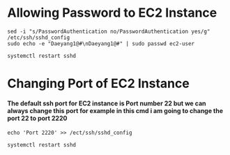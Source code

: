 # Allowing Password to EC2 Instance
```
sed -i "s/PasswordAuthentication no/PasswordAuthentication yes/g" /etc/ssh/sshd_config
sudo echo -e "Daeyang1@#\nDaeyang1@#" | sudo passwd ec2-user
```
``` systemctl restart sshd ```
# Changing Port of EC2 Instance
#### The default ssh port for EC2 instance is Port number 22 but we can always change this port for example in this cmd i am going to change the port 22 to port 2220
```
echo 'Port 2220' >> /ect/ssh/sshd_config
```
``` systemctl restart sshd ```
